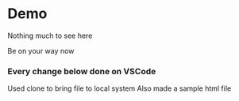 # Demo

Nothing much to see here

Be on your way now

### Every change below done on VSCode
Used clone to bring file to local system
Also made a sample html file